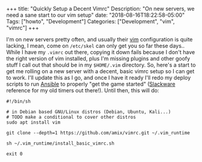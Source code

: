 +++
title: "Quickly Setup a Decent Vimrc"
Description: "On new servers, we need a sane start to our vim setup"
date: "2018-08-16T18:22:58-05:00"
Tags: ["howto", "Development"]
Categories: ["Development", "vim", "vimrc"]
+++

I'm on new servers pretty often, and usually their [vim](https://www.vim.org/) configuration is quite lacking, I mean, come on `/etc/skel` can only get you so far these days.. While I have my `.vimrc` out there, copying it down fails because I don't have the right version of vim installed, plus I'm missing plugins and other goofy stuff I call out that should be in my `$HOME/.vim` directory. So, here's a start to get me rolling on a new server with a decent, basic vimrc setup so I can get to work. I'll update this as I go, and once I have it ready I'll redo my deploy scripts to run [Ansible](https://www.ansible.com/) to properly "get the game started" ([Slackware](http://www.slackware.com/) reference for my old timers out there!). Until then, this will do:

``` 
#!/bin/sh

# in Debian based GNU/Linux distros (Debian, Ubuntu, Kali...)
# TODO make a conditional to cover other distros
sudo apt install vim

git clone --depth=1 https://github.com/amix/vimrc.git ~/.vim_runtime

sh ~/.vim_runtime/install_basic_vimrc.sh

exit 0
```
